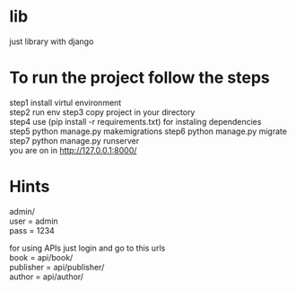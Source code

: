# lib
just library  with django 
# To run the project follow the steps
step1 install virtul environment   
step2 run env 
step3 copy project in your directory  
step4 use (pip install -r requirements.txt) for instaling dependencies  
step5 python manage.py makemigrations 
step6 python manage.py migrate  
step7 python manage.py runserver  
you are on in http://127.0.0.1:8000/  

# Hints  
admin/  
user = admin  
pass = 1234 

for using APIs just login and go to this urls   
book = api/book/  
publisher = api/publisher/  
author = api/author/  

